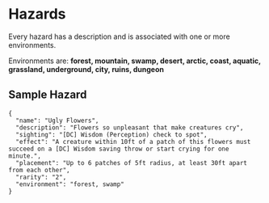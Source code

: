 # Hazards

Every hazard has a description and is associated with one or more environments. 

Environments are:
**forest, mountain, swamp, desert, arctic, coast, aquatic, grassland, underground, city, ruins, dungeon**

## Sample Hazard
    {
      "name": "Ugly Flowers",
      "description": "Flowers so unpleasant that make creatures cry",
      "sighting": "[DC] Wisdom (Perception) check to spot",  
      "effect": "A creature within 10ft of a patch of this flowers must succeed on a [DC] Wisdom saving throw or start crying for one minute.",
      "placement": "Up to 6 patches of 5ft radius, at least 30ft apart from each other",
      "rarity": "2",
      "environment": "forest, swamp" 
    }
